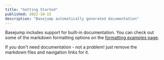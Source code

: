 ```yaml
---
title: "Getting Started"
published: 2022-10-15
description: "Basejump automatically generated documentation"
---
```


Basejump includes support for built-in documentation. You can check out some of the markdown formatting options on
the [formatting examples page](/docs/formatting-example).

If you don't need documentation - not a problem! just remove the markdown files and navigation links for it.